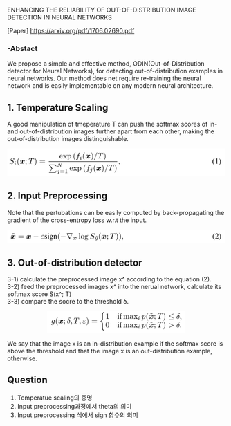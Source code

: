 ENHANCING THE RELIABILITY OF OUT-OF-DISTRIBUTION IMAGE DETECTION IN NEURAL NETWORKS

[Paper] https://arxiv.org/pdf/1706.02690.pdf

### -Abstact
We propose a simple and effective method, ODIN(Out-of-Distribution detector for Neural Networks),
for detecting out-of-distribution examples in neural networks. Our method does net require
re-training the neural network and is easily implementable on any modern neural architecture.

## 1. Temperature Scaling  
A good manipulation of tmeperature T can push the softmax scores of in- and out-of-distribution images
further apart from each other, making the out-of-distribution images distinguishable.

<p align="center"><img src="../images/week2_eq_1.png" width="540"></p>

## 2. Input Preprocessing  
Note that the pertubations can be easily computed by back-propagating the gradient of the cross-entropy loss
w.r.t the input.

<p align="center"><img src="../images/week2_eq_2.png" width="540"></p>

## 3. Out-of-distribution detector  
 3-1) calculate the preprocessed image x^ according to the equation (2).  
 3-2) feed the preprocessed images x^ into the nerual network, calculate its softmax score S(x^; T)  
 3-3) compare the socre to the threshold δ.  
 
 <p align="center"><img src="../images/week2_detector.png" width="320"></p>

We say that the image x is an in-distribution example if the softmax score is above the threshold and 
that the image x is an out-distribution example, otherwise.  

  
  
## Question  
1) Temperatue scaling의 증명  
2) Input preprocessing과정에서 theta의 의미  
3) Input preprocessing 식에서 sign 함수의 의미  
